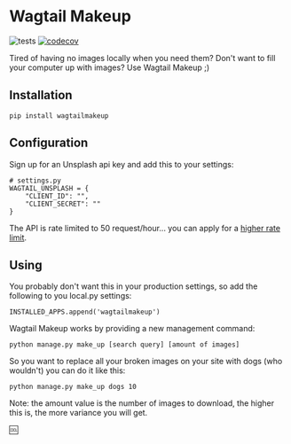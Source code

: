 # Wagtail Makeup

![tests](https://github.com/kevinhowbrook/wagtail-makeup/workflows/main/badge.svg)
[![codecov](https://codecov.io/gh/kevinhowbrook/wagtail-makeup/branch/main/graph/badge.svg?token=A4H7PFEL9J)](https://codecov.io/gh/kevinhowbrook/wagtail-makeup)

Tired of having no images locally when you need them? Don't want to fill your computer up with images?
Use Wagtail Makeup ;)

## Installation

`pip install wagtailmakeup`

## Configuration

Sign up for an Unsplash api key and add this to your settings:

```
# settings.py
WAGTAIL_UNSPLASH = {
    "CLIENT_ID": "",
    "CLIENT_SECRET": ""
}
```

The API is rate limited to 50 request/hour... you can apply for a [higher rate limit](https://help.unsplash.com/en/articles/3887917-when-should-i-apply-for-a-higher-rate-limit).

## Using

You probably don't want this in your production settings, so add the following to you local.py settings:

```
INSTALLED_APPS.append('wagtailmakeup')
```

Wagtail Makeup works by providing a new management command:

```
python manage.py make_up [search query] [amount of images]
```

So you want to replace all your broken images on your site with dogs (who wouldn't)
you can do it like this:

```
python manage.py make_up dogs 10
```

Note: the amount value is the number of images to download, the higher this is, the more
variance you will get.

:cool:
